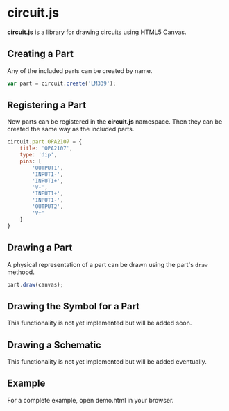 # circuit.js

**circuit.js** is a library for drawing circuits using HTML5 Canvas.

## Creating a Part

Any of the included parts can be created by name.

```javascript
var part = circuit.create('LM339');
```

## Registering a Part

New parts can be registered in the **circuit.js** namespace. Then they can be created the same way as the included parts.

```javascript
circuit.part.OPA2107 = {
    title: 'OPA2107',
    type: 'dip',
    pins: [
        'OUTPUT1',
        'INPUT1-',
        'INPUT1+',
        'V-',
        'INPUT1+',
        'INPUT1-',
        'OUTPUT2',
        'V+'
    ]
}
```

## Drawing a Part

A physical representation of a part can be drawn using the part's `draw` methood.

```javascript
part.draw(canvas);
```

## Drawing the Symbol for a Part

This functionality is not yet implemented but will be added soon.

## Drawing a Schematic

This functionality is not yet implemented but will be added eventually.

## Example

For a complete example, open demo.html in your browser.
